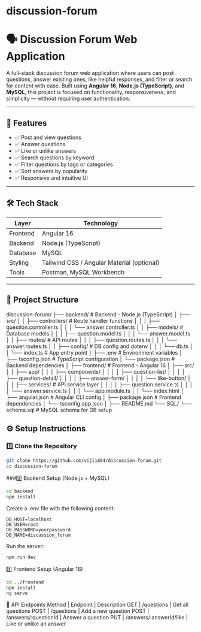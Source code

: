 # discussion-forum
# 🗣️ Discussion Forum Web Application

A full-stack discussion forum web application where users can post questions, answer existing ones, like helpful responses, and filter or search for content with ease. Built using **Angular 16**, **Node.js (TypeScript)**, and **MySQL**, this project is focused on functionality, responsiveness, and simplicity — without requiring user authentication.

---

## 🚀 Features

- ✅ Post and view questions
- ✅ Answer questions
- ✅ Like or unlike answers
- ✅ Search questions by keyword
- ✅ Filter questions by tags or categories
- ✅ Sort answers by popularity
- ✅ Responsive and intuitive UI

---

## 🛠️ Tech Stack

| Layer      | Technology              |
|------------|--------------------------|
| Frontend   | Angular 16               |
| Backend    | Node.js (TypeScript)     |
| Database   | MySQL                    |
| Styling    | Tailwind CSS / Angular Material (optional) |
| Tools      | Postman, MySQL Workbench |

---

## 📁 Project Structure

discussion-forum/
├── backend/                         # Backend - Node.js (TypeScript)
│   ├── src/
│   │   ├── controllers/             # Route handler functions
│   │   │   ├── question.controller.ts
│   │   │   └── answer.controller.ts
│   │   ├── models/                  # Database models
│   │   │   ├── question.model.ts
│   │   │   └── answer.model.ts
│   │   ├── routes/                  # API routes
│   │   │   ├── question.routes.ts
│   │   │   └── answer.routes.ts
│   │   ├── config/                  # DB config and dotenv
│   │   │   └── db.ts
│   │   └── index.ts                 # App entry point
│   ├── .env                         # Environment variables
│   ├── tsconfig.json                # TypeScript configuration
│   └── package.json                 # Backend dependencies
│
├── frontend/                        # Frontend - Angular 16
│   ├── src/
│   │   ├── app/
│   │   │   ├── components/
│   │   │   │   ├── question-list/
│   │   │   │   ├── question-detail/
│   │   │   │   ├── answer-form/
│   │   │   │   └── like-button/
│   │   │   ├── services/            # API service layer
│   │   │   │   ├── question.service.ts
│   │   │   │   └── answer.service.ts
│   │   │   └── app.module.ts
│   │   └── index.html
│   ├── angular.json                 # Angular CLI config
│   ├── package.json                 # Frontend dependencies
│   └── tsconfig.app.json
│
├── README.md
└── SQL/
    └── schema.sql                   # MySQL schema for DB setup

## ⚙️ Setup Instructions

### 1️⃣ Clone the Repository

```bash
git clone https://github.com/viji1804/discussion-forum.git
cd discussion-forum
```
###2️⃣ Backend Setup (Node.js + MySQL)
```bash
cd backend
npm install
```
Create a .env file with the following content:
```env
DB_HOST=localhost
DB_USER=root
DB_PASSWORD=yourpassword
DB_NAME=discussion_forum
```

Run the server:
```bash
npm run dev
```
3️⃣ Frontend Setup (Angular 16)
```bash
cd ../frontend
npm install
ng serve
```

🔗 API Endpoints
Method | Endpoint                | Description
GET    | /questions              | Get all questions
POST   | /questions              | Add a new question
POST   | /answers/:questionId    | Answer a question
PUT    | /answers/:answerId/like | Like or unlike an answer


